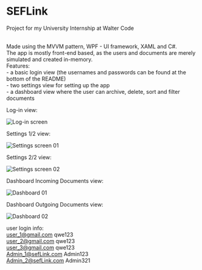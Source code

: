 # SEFLink
Project for my University Internship at Walter Code

<br>Made using the MVVM pattern, WPF - UI framework, XAML and C#.
<br>The app is mostly front-end based, as the users and documents are merely simulated and created in-memory.
<br>Features:
<br> - a basic login view (the usernames and passwords can be found at the bottom of the README)
<br> - two settings view for setting up the app 
<br> - a dashboard view where the user can archive, delete, sort and filter documents 


Log-in view:

![Log-in screen](https://user-images.githubusercontent.com/64084436/175312071-b8391c48-5852-409e-99eb-f7116492a5fa.png)


Settings 1/2 view:

![Settings screen 01](https://user-images.githubusercontent.com/64084436/175312141-059c475c-e2c0-4f90-b8b5-cc09667ae998.png)


Settings 2/2 view:

![Settings screen 02](https://user-images.githubusercontent.com/64084436/175312159-35e2644e-c6bc-479a-ba05-a0ed5cfe1954.png)


Dashboard Incoming Documents view:

![Dashboard 01](https://user-images.githubusercontent.com/64084436/175312010-0da466fb-5d6b-4068-83aa-f2e89b3e31d4.png)


Dashboard Outgoing Documents view:

![Dashboard 02](https://user-images.githubusercontent.com/64084436/175312044-760dc0e1-774a-4b8d-838b-7399f26a0742.png)


user login info:
<br>user_1@gmail.com         qwe123
<br>user_2@gmail.com         qwe123
<br>user_3@gmail.com         qwe123
<br>Admin_1@sefLink.com      Admin123
<br>Admin_2@sefLink.com      Admin321
